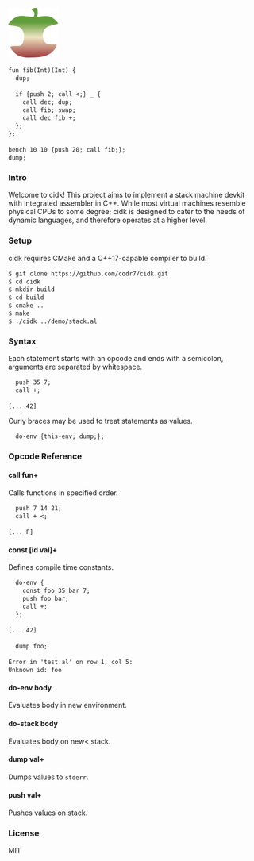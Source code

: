 ![Logo](logo.png)
  
```
fun fib(Int)(Int) {
  dup;
    
  if {push 2; call <;} _ {
    call dec; dup;
    call fib; swap;
    call dec fib +;
  };
};

bench 10 10 {push 20; call fib;};
dump;
```

### Intro
Welcome to cidk! This project aims to implement a stack machine devkit with integrated assembler in C++. While most virtual machines resemble physical CPUs to some degree; cidk is designed to cater to the needs of dynamic languages, and therefore operates at a higher level.

### Setup
cidk requires CMake and a C++17-capable compiler to build.

```
$ git clone https://github.com/codr7/cidk.git
$ cd cidk
$ mkdir build
$ cd build
$ cmake ..
$ make
$ ./cidk ../demo/stack.al
```

### Syntax
Each statement starts with an opcode and ends with a semicolon, arguments are separated by whitespace.

```
  push 35 7;
  call +;

[... 42]
```

Curly braces may be used to treat statements as values.

```
  do-env {this-env; dump;};
```

### Opcode Reference

#### call fun+
Calls functions in specified order.

```
  push 7 14 21;
  call + <;

[... F]
```

#### const [id val]+
Defines compile time constants.

```
  do-env {
    const foo 35 bar 7;
    push foo bar;
    call +;
  };
  
[... 42]

  dump foo;

Error in 'test.al' on row 1, col 5:
Unknown id: foo
```

#### do-env body
Evaluates body in new environment.

#### do-stack body
Evaluates body on new< stack.

#### dump val+
Dumps values to `stderr`.

#### push val+
Pushes values on stack.

### License
MIT